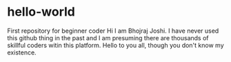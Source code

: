 # hello-world
First repository for beginner coder
Hi I am Bhojraj Joshi. I have never used this github thing in the past and I am presuming there are thousands of skillful coders witin this platform. Hello to you all, though you don't know my existence.
